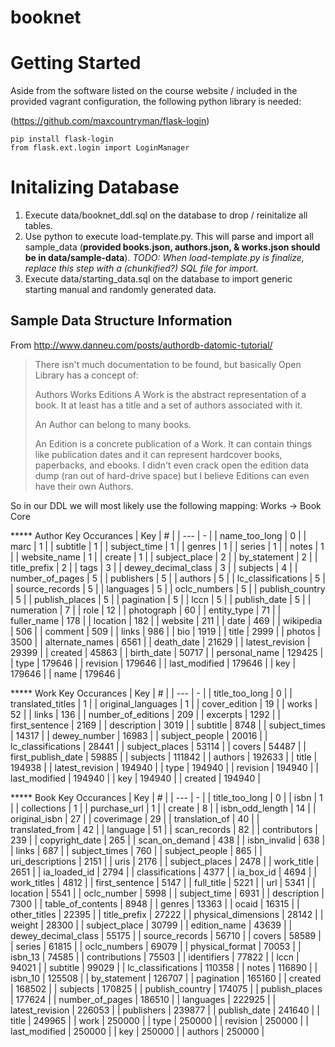 booknet
=======
# Getting Started
Aside from the software listed on the course website / included in the provided vagrant configuration, the following python library is needed:

(https://github.com/maxcountryman/flask-login)
```
pip install flask-login
from flask.ext.login import LoginManager
```

# Initalizing Database
1. Execute data/booknet_ddl.sql on the database to drop / reinitalize all tables.
2. Use python to execute load-template.py. This will parse and import all sample_data (**provided books.json, authors.json, & works.json should be in data/sample-data**). *TODO: When load-template.py is finalize, replace this step with a (chunkified?) SQL file for import.*
3. Execute data/starting_data.sql on the database to import generic starting manual and randomly generated data.


Sample Data Structure Information
------
From http://www.danneu.com/posts/authordb-datomic-tutorial/

> There isn't much documentation to be found, but basically Open Library has a concept of:
>
> Authors
> Works
> Editions
> A Work is the abstract representation of a book. It at least has a title and a set of authors associated with it.
>
> An Author can belong to many books.
>
> An Edition is a concrete publication of a Work. It can contain things like publication dates and it can represent hardcover books, paperbacks, and ebooks. I didn't even crack open the edition data dump (ran out of hard-drive space) but I believe Editions can even have their own Authors.


So in our DDL we will most likely use the following mapping:
Works -> Book Core

***** Author Key Occurances
| Key | # |
| --- | - |
| name_too_long | 0 |
| marc | 1 |
| subtitle | 1 |
| subject_time | 1 |
| genres | 1 |
| series | 1 |
| notes | 1 |
| website_name | 1 |
| create | 1 |
| subject_place | 2 |
| by_statement | 2 |
| title_prefix | 2 |
| tags | 3 |
| dewey_decimal_class | 3 |
| subjects | 4 |
| number_of_pages | 5 |
| publishers | 5 |
| authors | 5 |
| lc_classifications | 5 |
| source_records | 5 |
| languages | 5 |
| oclc_numbers | 5 |
| publish_country | 5 |
| publish_places | 5 |
| pagination | 5 |
| lccn | 5 |
| publish_date | 5 |
| numeration | 7 |
| role | 12 |
| photograph | 60 |
| entity_type | 71 |
| fuller_name | 178 |
| location | 182 |
| website | 211 |
| date | 469 |
| wikipedia | 506 |
| comment | 509 |
| links | 986 |
| bio | 1919 |
| title | 2999 |
| photos | 3500 |
| alternate_names | 6561 |
| death_date | 21629 |
| latest_revision | 29399 |
| created | 45863 |
| birth_date | 50717 |
| personal_name | 129425 |
| type | 179646 |
| revision | 179646 |
| last_modified | 179646 |
| key | 179646 |
| name | 179646 |



***** Work Key Occurances
| Key | # |
| --- | - |
| title_too_long | 0 |
| translated_titles | 1 |
| original_languages | 1 |
| cover_edition | 19 |
| works | 52 |
| links | 136 |
| number_of_editions | 209 |
| excerpts | 1292 |
| first_sentence | 2169 |
| description | 3019 |
| subtitle | 8748 |
| subject_times | 14317 |
| dewey_number | 16983 |
| subject_people | 20016 |
| lc_classifications | 28441 |
| subject_places | 53114 |
| covers | 54487 |
| first_publish_date | 59885 |
| subjects | 111842 |
| authors | 192633 |
| title | 194938 |
| latest_revision | 194940 |
| type | 194940 |
| revision | 194940 |
| last_modified | 194940 |
| key | 194940 |
| created | 194940 |



***** Book Key Occurances
| Key | # |
| --- | - |
| title_too_long | 0 |
| isbn | 1 |
| collections | 1 |
| purchase_url | 1 |
| create | 8 |
| isbn_odd_length | 14 |
| original_isbn | 27 |
| coverimage | 29 |
| translation_of | 40 |
| translated_from | 42 |
| language | 51 |
| scan_records | 82 |
| contributors | 239 |
| copyright_date | 265 |
| scan_on_demand | 438 |
| isbn_invalid | 638 |
| links | 687 |
| subject_times | 760 |
| subject_people | 865 |
| uri_descriptions | 2151 |
| uris | 2176 |
| subject_places | 2478 |
| work_title | 2651 |
| ia_loaded_id | 2794 |
| classifications | 4377 |
| ia_box_id | 4694 |
| work_titles | 4812 |
| first_sentence | 5147 |
| full_title | 5221 |
| url | 5341 |
| location | 5541 |
| oclc_number | 5998 |
| subject_time | 6931 |
| description | 7300 |
| table_of_contents | 8948 |
| genres | 13363 |
| ocaid | 16315 |
| other_titles | 22395 |
| title_prefix | 27222 |
| physical_dimensions | 28142 |
| weight | 28300 |
| subject_place | 30799 |
| edition_name | 43639 |
| dewey_decimal_class | 55175 |
| source_records | 56710 |
| covers | 58589 |
| series | 61815 |
| oclc_numbers | 69079 |
| physical_format | 70053 |
| isbn_13 | 74585 |
| contributions | 75503 |
| identifiers | 77822 |
| lccn | 94021 |
| subtitle | 99029 |
| lc_classifications | 110358 |
| notes | 116890 |
| isbn_10 | 125508 |
| by_statement | 126707 |
| pagination | 165160 |
| created | 168502 |
| subjects | 170825 |
| publish_country | 174075 |
| publish_places | 177624 |
| number_of_pages | 186510 |
| languages | 222925 |
| latest_revision | 226053 |
| publishers | 239877 |
| publish_date | 241640 |
| title | 249965 |
| work | 250000 |
| type | 250000 |
| revision | 250000 |
| last_modified | 250000 |
| key | 250000 |
| authors | 250000 |


